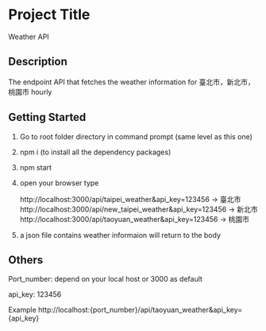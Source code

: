 # Project Title

Weather API

## Description

The endpoint API that fetches the weather information for 臺北市，新北市，桃園市 hourly

## Getting Started
1. Go to root folder directory in command prompt (same level as this one)
2. npm i (to install all the dependency packages)
3. npm start 
4. open your browser type
 
    http://localhost:3000/api/taipei_weather&api_key=123456  -> 臺北市
    http://localhost:3000/api/new_taipei_weather&api_key=123456  -> 新北市
    http://localhost:3000/api/taoyuan_weather&api_key=123456  -> 桃園市

5. a json file contains weather informaion will return to the body


## Others
Port_number: depend on your local host or 3000 as default

api_key: 123456

Example
    http://localhost:{port_number}/api/taoyuan_weather&api_key={api_key}

